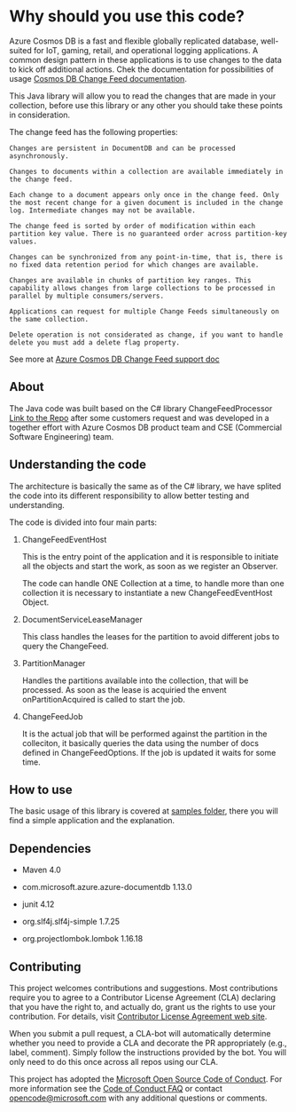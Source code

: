 # Why should you use this code?

Azure Cosmos DB is a fast and flexible globally replicated database, well-suited for IoT, gaming, retail, and operational logging applications. A common design pattern in these applications is to use changes to the data to kick off additional actions. Chek the documentation for possibilities of usage [Cosmos DB Change Feed documentation](https://docs.microsoft.com/en-us/azure/cosmos-db/change-feed).

This Java library will allow you to read the changes that are made in your collection, before use this library or any other you should take these points in consideration.

The change feed has the following properties:

    Changes are persistent in DocumentDB and can be processed asynchronously.

    Changes to documents within a collection are available immediately in the change feed.

    Each change to a document appears only once in the change feed. Only the most recent change for a given document is included in the change log. Intermediate changes may not be available.

    The change feed is sorted by order of modification within each partition key value. There is no guaranteed order across partition-key values.

    Changes can be synchronized from any point-in-time, that is, there is no fixed data retention period for which changes are available.

    Changes are available in chunks of partition key ranges. This capability allows changes from large collections to be processed in parallel by multiple consumers/servers.

    Applications can request for multiple Change Feeds simultaneously on the same collection.

    Delete operation is not considerated as change, if you want to handle delete you must add a delete flag property.

See more at [Azure Cosmos DB Change Feed support doc](https://azure.microsoft.com/en-us/blog/introducing-change-feed-support-in-azure-documentdb/)

## About

The Java code was built based on the C# library ChangeFeedProcessor [Link to the Repo](https://github.com/Azure/azure-documentdb-dotnet/tree/master/samples/ChangeFeedProcessor) after some customers request and was developed in a together effort with Azure Cosmos DB product team and CSE (Commercial Software Engineering) team.

## Understanding the code

The architecture is basically the same as of the C# library, we  have splited the code into its different responsibility to allow better testing and understanding.

The code is divided into four main parts:

1. ChangeFeedEventHost

    This is the entry point of the application and it is responsible to initiate all the objects and start the work, as soon as we register an Observer.

    The code can handle ONE Collection at a time, to handle more than one collection it is necessary to instantiate a new ChangeFeedEventHost Object.

1. DocumentServiceLeaseManager

    This class handles the leases for the partition to avoid different jobs to query the ChangeFeed.

1. PartitionManager

    Handles the partitions available into the collection, that will be processed. As soon as the lease is acquiried the envent onPartitionAcquired is called to start the job.

1. ChangeFeedJob

    It is the actual job that will be performed against the partition in the colleciton, it basically queries the data using the number of docs defined in ChangeFeedOptions. If the job is updated it waits for some time.

## How to use

The basic usage of this library is covered at [samples folder](samples/README.md), there you will find a simple application and the explanation.

## Dependencies

* Maven   4.0

* com.microsoft.azure.azure-documentdb    1.13.0

* junit   4.12

* org.slf4j.slf4j-simple  1.7.25

* org.projectlombok.lombok    1.16.18

## Contributing

This project welcomes contributions and suggestions.  Most contributions require you to agree to a
Contributor License Agreement (CLA) declaring that you have the right to, and actually do, grant us
the rights to use your contribution. For details, visit [Contributor License Agreement web site](https://cla.microsoft.com).

When you submit a pull request, a CLA-bot will automatically determine whether you need to provide
a CLA and decorate the PR appropriately (e.g., label, comment). Simply follow the instructions
provided by the bot. You will only need to do this once across all repos using our CLA.

This project has adopted the [Microsoft Open Source Code of Conduct](https://opensource.microsoft.com/codeofconduct/).
For more information see the [Code of Conduct FAQ](https://opensource.microsoft.com/codeofconduct/faq/) or
contact [opencode@microsoft.com](mailto:opencode@microsoft.com) with any additional questions or comments.
